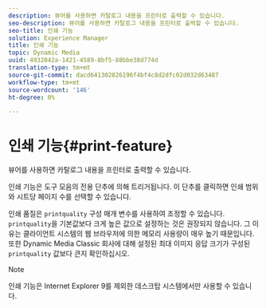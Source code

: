```yaml
---
description: 뷰어를 사용하면 카탈로그 내용을 프린터로 출력할 수 있습니다.
seo-description: 뷰어를 사용하면 카탈로그 내용을 프린터로 출력할 수 있습니다.
seo-title: 인쇄 기능
solution: Experience Manager
title: 인쇄 기능
topic: Dynamic Media
uuid: 4932042a-1421-4589-8bf5-88bbe38d774d
translation-type: tm+mt
source-git-commit: dacd641302826196f4bf4c8d2dfc02d032d63487
workflow-type: tm+mt
source-wordcount: '146'
ht-degree: 0%

---
```



# 인쇄 기능{#print-feature}

뷰어를 사용하면 카탈로그 내용을 프린터로 출력할 수 있습니다.

인쇄 기능은 도구 모음의 전용 단추에 의해 트리거됩니다. 이 단추를 클릭하면 인쇄 범위와 시트당 페이지 수를 선택할 수 있습니다.

인쇄 품질은 `printquality` 구성 매개 변수를 사용하여 조정할 수 있습니다. `printquality`을 기본값보다 크게 높은 값으로 설정하는 것은 권장되지 않습니다. 그 이유는 클라이언트 시스템의 웹 브라우저에 의한 메모리 사용량이 매우 높기 때문입니다. 또한 Dynamic Media Classic 회사에 대해 설정된 최대 이미지 응답 크기가 구성된 `printquality` 값보다 큰지 확인하십시오.

>[!NOTE]
>
>인쇄 기능은 Internet Explorer 9를 제외한 데스크탑 시스템에서만 사용할 수 있습니다.

